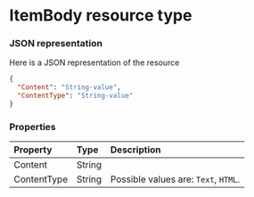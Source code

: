 # ItemBody resource type



### JSON representation

Here is a JSON representation of the resource

<!-- {
  "blockType": "resource",
  "optionalProperties": [

  ],
  "@odata.type": "microsoft.graph.itembody"
}-->

```json
{
  "Content": "String-value",
  "ContentType": "String-value"
}

```
### Properties
| Property	   | Type	|Description|
|:---------------|:--------|:----------|
|Content|String||
|ContentType|String| Possible values are: `Text`, `HTML`.|

<!-- uuid: 972508eb-009b-45ab-822e-fdc84c3a8ebf
2015-10-25 12:45:03 UTC -->
<!-- {
  "type": "#page.annotation",
  "description": "ItemBody resource",
  "keywords": "",
  "section": "documentation",
  "tocPath": ""
}-->